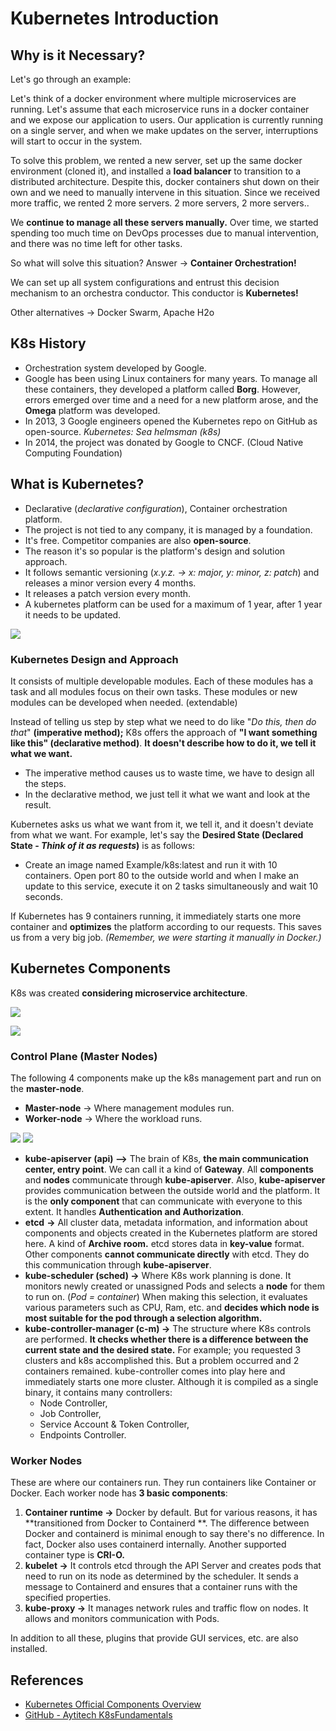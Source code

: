 # Kubernetes Introduction

## Why is it Necessary?

Let's go through an example:

Let's think of a docker environment where multiple microservices are running. Let's assume that each microservice runs
in a docker container and we expose our application to users. Our application is currently running on a single server,
and when we make updates on the server, interruptions will start to occur in the system.

To solve this problem, we rented a new server, set up the same docker environment (cloned it), and installed a **load
balancer** to transition to a distributed architecture. Despite this, docker containers shut down on their own and we
need to manually intervene in this situation. Since we received more traffic, we rented 2 more servers. 2 more servers,
2 more servers..

We **continue to manage all these servers manually.** Over time, we started spending too much time on DevOps processes
due to manual intervention, and there was no time left for other tasks.

So what will solve this situation? Answer -> **Container Orchestration!**

We can set up all system configurations and entrust this decision mechanism to an orchestra conductor. This conductor is
**Kubernetes!**

Other alternatives -> Docker Swarm, Apache H2o

## K8s History

* Orchestration system developed by Google.
* Google has been using Linux containers for many years. To manage all these containers, they developed a platform
  called **Borg**. However, errors emerged over time and a need for a new platform arose, and the **Omega** platform was
  developed.
* In 2013, 3 Google engineers opened the Kubernetes repo on GitHub as open-source. _Kubernetes: Sea helmsman_ _(k8s)_
* In 2014, the project was donated by Google to CNCF. (Cloud Native Computing Foundation)

## What is Kubernetes?

* Declarative (_declarative configuration_), Container orchestration platform.
* The project is not tied to any company, it is managed by a foundation.
* It's free. Competitor companies are also **open-source**.
* The reason it's so popular is the platform's design and solution approach.
* It follows semantic versioning (_x.y.z. -> x: major, y: minor, z: patch_) and releases a minor version every 4 months.
* It releases a patch version every month.
* A kubernetes platform can be used for a maximum of 1 year, after 1 year it needs to be updated.

![](<images/kubernetes_components.svg>)

### Kubernetes Design and Approach

It consists of multiple developable modules. Each of these modules has a task and all modules focus on their own tasks.
These modules or new modules can be developed when needed. (extendable)

Instead of telling us step by step what we need to do like "_Do this, then do that_" **(imperative method);** K8s offers
the approach of **"I want something like this" (declarative method)**. **It doesn't describe how to do it, we tell it
what we want.**

* The imperative method causes us to waste time, we have to design all the steps.
* In the declarative method, we just tell it what we want and look at the result.

Kubernetes asks us what we want from it, we tell it, and it doesn't deviate from what we want. For example, let's say
the **Desired State (Declared State - _Think of it as requests_)** is as follows:

* Create an image named Example/k8s:latest and run it with 10 containers. Open port 80 to the outside world and when I
  make an update to this service, execute it on 2 tasks simultaneously and wait 10 seconds.

If Kubernetes has 9 containers running, it immediately starts one more container and **optimizes** the platform
according to our requests. This saves us from a very big job. _(Remember, we were starting it manually in Docker.)_

## Kubernetes Components

K8s was created **considering microservice architecture**.

![](<images/kubernetes_cluster.png>)

![](<images/kubernetes_cluster_architecture.svg>)

### **Control Plane** (Master Nodes)

The following 4 components make up the k8s management part and run on the **master-node**.

* **Master-node** -> Where management modules run.
* **Worker-node** -> Where the workload runs.

![](<images/kubernetes_simile.png>) ![](<images/kubernetes_control_plane.png>)

* **kube-apiserver** **(api) –>** The brain of K8s, **the main communication center, entry point**. We can call it a
  kind of **Gateway**. All **components** and **nodes** communicate through **kube-apiserver**. Also, **kube-apiserver**
  provides communication between the outside world and the platform. It is the **only component** that can communicate
  with everyone to this extent. It handles **Authentication and Authorization**.
* **etcd** **->** All cluster data, metadata information, and information about components and objects created in the
  Kubernetes platform are stored here. A kind of **Archive room.** etcd stores data in **key-value** format. Other
  components **cannot communicate directly** with etcd. They do this communication through **kube-apiserver**.
* **kube-scheduler (sched) ->** Where K8s work planning is done. It monitors newly created or unassigned Pods and
  selects a **node** for them to run on. (_Pod = container_) When making this selection, it evaluates various parameters
  such as CPU, Ram, etc. and **decides which node is most suitable for the pod through a selection algorithm.**
* **kube-controller-manager (c-m) ->** The structure where K8s controls are performed. **It checks whether there is a
  difference between the current state and the desired state.** For example; you requested 3 clusters and k8s
  accomplished this. But a problem occurred and 2 containers remained. kube-controller comes into play here and
  immediately starts one more cluster. Although it is compiled as a single binary, it contains many controllers:
    * Node Controller,
    * Job Controller,
    * Service Account & Token Controller,
    * Endpoints Controller.

### **Worker Nodes**

These are where our containers run. They run containers like Container or Docker. Each worker node has **3 basic
components**:

1. **Container runtime ->** Docker by default. But for various reasons, it has **transitioned from Docker to Containerd
   **. The difference between Docker and containerd is minimal enough to say there's no difference. In fact, Docker also
   uses containerd internally. Another supported container type is **CRI-O.**
2. **kubelet ->** It controls etcd through the API Server and creates pods that need to run on its node as determined by
   the scheduler. It sends a message to Containerd and ensures that a container runs with the specified properties.
3. **kube-proxy ->** It manages network rules and traffic flow on nodes. It allows and monitors communication with Pods.

In addition to all these, plugins that provide GUI services, etc. are also installed.

## References

- [Kubernetes Official Components Overview](https://kubernetes.io/docs/concepts/overview/components/)
- [GitHub - Aytitech K8sFundamentals](https://github.com/aytitech/k8sfundamentals/blob/main/README.md)